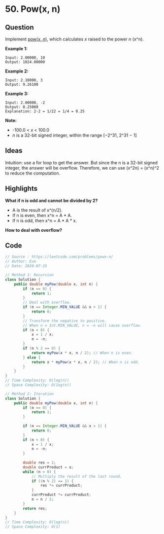 # 50. Pow(x, n)

## Question

Implement [pow(*x*, *n*)](http://www.cplusplus.com/reference/valarray/pow/), which calculates *x* raised to the power *n* (x^n).

**Example 1:**

```
Input: 2.00000, 10
Output: 1024.00000
```

**Example 2:**

```
Input: 2.10000, 3
Output: 9.26100
```

**Example 3:**

```
Input: 2.00000, -2
Output: 0.25000
Explanation: 2-2 = 1/22 = 1/4 = 0.25
```

**Note:**

- -100.0 < *x* < 100.0
- *n* is a 32-bit signed integer, within the range [−2^31, 2^31 − 1]

## Ideas

Intuition: use a for loop to get the answer. But since the n is a 32-bit signed integer, the answer will be overflow. Therefore, we can use (x^2n) = (x^n)^2 to reduce the computation. 

## Highlights

**What if n is odd and cannot be divided by 2?**

* A is the result of x^(n/2).
* If n is even, then x^n = A * A. 
* If n is odd, then x^n = A * A * x.

**How to deal with overflow?**

## Code

```java
// Source : https://leetcode.com/problems/powx-n/
// Author: Eve
// Date: 2020-07-25

// Method 1: Recursion
class Solution {
    public double myPow(double x, int n) {
        if (n == 0) {
            return 1;
        }
        // Deal with overflow.
        if (n == Integer.MIN_VALUE && x > 1) {
            return 0;
        }
        // Transform the negative to positive.
        // When n = Int.MIN_VALUE, n = -n will cause overflow.
        if (n < 0) {
            x = 1 / x;
            n = -n;
        }
        if (n % 2 == 0) {
            return myPow(x * x, n / 2); // When n is even.
        } else {
            return x * myPow(x * x, n / 2); // When n is odd.
        }
    }
}
// Time Complexity: O(log(n))
// Space Complexity: O(1og(n))

// Method 2: Iteration
class Solution {
    public double myPow(double x, int n) {
        if (n == 0) {
            return 1;
        }
        
        if (n == Integer.MIN_VALUE && x > 1) {
            return 0;
        }
        if (n < 0) {
            x = 1 / x;
            n = -n;
        }
        
        double res = 1;
        double currProduct = x;
        while (n > 0) {
            // Multiply the result of the last round.
            if ((n % 2) == 1) {
                res *= currProduct;
            }
            currProduct *= currProduct;
            n = n / 2;
        }
        return res;
    }
}
// Time Complexity: O(log(n))
// Space Complexity: O(1)
```

